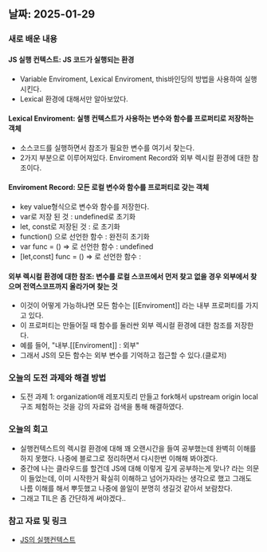 ## 날짜: 2025-01-29


### 새로 배운 내용
#### JS 실행 컨텍스트: JS 코드가 실행되는 환경
- Variable Enviroment, Lexical Enviroment, this바인딩의 방법을 사용하여 실행시킨다.
- Lexical 환경에 대해서만 알아보았다.

#### Lexical Enviroment: 실행 컨텍스트가 사용하는 변수와 함수를 프로퍼티로 저장하는 객체
- 소스코드를 실행하면서 참조가 필요한 변수를 여기서 찾는다.
- 2가지 부분으로 이루어져있다. Enviroment Record와 외부 렉시컬 환경에 대한 참조이다.


#### Enviroment Record: 모든 로컬 변수와 함수를 프로퍼티로 갖는 객체
- key value형식으로 변수와 함수를 저장한다.
- var로 저장 된 것 : undefined로 초기화
- let, const로 저장된 것 : <uninitialized>로 초기화
- function() 으로 선언한 함수 : 완전히 초기화
- var func = () => 로 선언한 함수 : undefined
- [let,const] func = () => 로 선언한 함수 : <uninitialized>


#### 외부 렉시컬 환경에 대한 참조: 변수를 로컬 스코프에서 먼저 찾고 없을 경우 외부에서 찾으며 전역스코프까지 올라가며 찾는 것
- 이것이 어떻게 가능하냐면 모든 함수는 [[Enviroment]] 라는 내부 프로퍼티를 가지고 있다.
- 이 프로퍼티는 만들어질 때 함수를 둘러싼 외부 렉시컬 환경에 대한 참조를 저장한다. 
- 예를 들어, "내부.[[Enviroment]] : 외부"
- 그래서 JS의 모든 함수는 외부 변수를 기억하고 접근할 수 있다.(클로저)


### 오늘의 도전 과제와 해결 방법
- 도전 과제 1: organization애 레포지토리 만들고 fork해서 upstream origin local구조 체험하는 것을 강의 자료와 검색을 통해 해결하였다.

### 오늘의 회고
- 실행컨텍스트의 렉시컬 환경에 대해 꽤 오랜시간을 들여 공부했는데 완벽히 이해를 하지 못했다. 나중에 블로그로 정리하면서 다시한번 이해해 봐야겠다.
- 중간에 나는 클라우드를 할건데 JS에 대해 이렇게 깊게 공부하는게 맞나? 라는 의문이 들었는데, 이미 시작한거 확실히 이해하고 넘어가자라는 생각으로 했고 그래도 나름 이해를 해서 뿌듯했고 나중에 쓸일이 분명히 생길것 같아서 보람찼다.
- 그래고 TIL은 좀 간단하게 써야겠다..

### 참고 자료 및 링크
- [JS의 실행컨텍스트](https://developer-alle.tistory.com/407)
